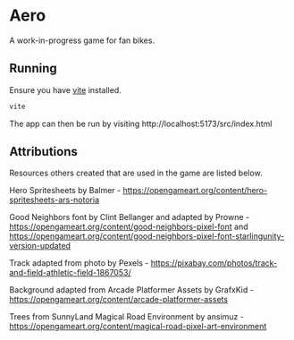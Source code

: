 # Aero

A work-in-progress game for fan bikes.

## Running

Ensure you have [vite](https://vitejs.dev/) installed.

```sh
vite
```

The app can then be run by visiting http://localhost:5173/src/index.html

## Attributions

Resources others created that are used in the game are listed below.

Hero Spritesheets by Balmer - https://opengameart.org/content/hero-spritesheets-ars-notoria

Good Neighbors font by Clint Bellanger and adapted by Prowne - https://opengameart.org/content/good-neighbors-pixel-font and https://opengameart.org/content/good-neighbors-pixel-font-starlingunity-version-updated

Track adapted from photo by Pexels - https://pixabay.com/photos/track-and-field-athletic-field-1867053/

Background adapted from Arcade Platformer Assets by GrafxKid - https://opengameart.org/content/arcade-platformer-assets

Trees from SunnyLand Magical Road Environment by ansimuz - https://opengameart.org/content/magical-road-pixel-art-environment
